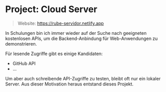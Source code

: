 # Project: Cloud Server

> Website: https://rube-servidor.netlify.app

In Schulungen bin ich immer wieder auf der Suche nach geeigneten kostenlosen
APIs, um die Backend-Anbindung für Web-Anwendungen zu demonstrieren.

Für lesende Zugriffe gibt es einige Kandidaten:

- GitHub API
- ...

Um aber auch schreibende API-Zugriffe zu testen, bleibt oft nur ein lokaler
Server. Aus dieser Motivation heraus entstand dieses Projekt.
